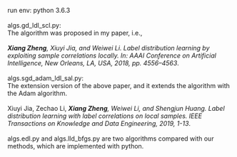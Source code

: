run env: python 3.6.3<br><br>
algs.gd_ldl_scl.py:<br>
The algorithm was proposed in my paper, i.e., <br><br>
***Xiang Zheng**, Xiuyi Jia, and Weiwei Li. Label distribution learning by
exploiting sample correlations locally. In: AAAI Conference on Artificial Intelligence, New Orleans, LA, USA, 2018,
pp. 4556–4563*.<br><br>
algs.sgd_adam_ldl_sal.py:<br>
The extension version of the above paper, and it extends the algorithm with the Adam algorithm.<br><br>
Xiuyi Jia, Zechao Li, ***Xiang Zheng**, Weiwei Li, and Shengjun Huang. Label distribution learning with label correlations on local samples. IEEE Transactions on Knowledge and Data Engineering, 2019, 1-13*.<br><br>
algs.edl.py and algs.lld_bfgs.py are two algorithms compared with our methods, which are implemented with python.
